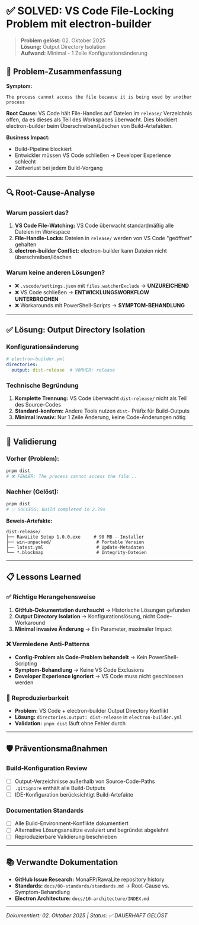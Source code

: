 # ✅ SOLVED: VS Code File-Locking Problem mit electron-builder

> **Problem gelöst:** 02. Oktober 2025  
> **Lösung:** Output Directory Isolation  
> **Aufwand:** Minimal - 1 Zeile Konfigurationsänderung  

## 🎯 **Problem-Zusammenfassung**

**Symptom:**
```
The process cannot access the file because it is being used by another process
```

**Root Cause:**
VS Code hält File-Handles auf Dateien im `release/` Verzeichnis offen, da es dieses als Teil des Workspaces überwacht. Dies blockiert electron-builder beim Überschreiben/Löschen von Build-Artefakten.

**Business Impact:**
- Build-Pipeline blockiert  
- Entwickler müssen VS Code schließen → Developer Experience schlecht
- Zeitverlust bei jedem Build-Vorgang

---

## 🔍 **Root-Cause-Analyse**

### **Warum passiert das?**
1. **VS Code File-Watching:** VS Code überwacht standardmäßig alle Dateien im Workspace
2. **File-Handle-Locks:** Dateien in `release/` werden von VS Code "geöffnet" gehalten
3. **electron-builder Conflict:** electron-builder kann Dateien nicht überschreiben/löschen

### **Warum keine anderen Lösungen?**
- ❌ `.vscode/settings.json` mit `files.watcherExclude` → **UNZUREICHEND**
- ❌ VS Code schließen → **ENTWICKLUNGSWORKFLOW UNTERBROCHEN**
- ❌ Workarounds mit PowerShell-Scripts → **SYMPTOM-BEHANDLUNG**

---

## ✅ **Lösung: Output Directory Isolation**

### **Konfigurationsänderung**
```yaml
# electron-builder.yml
directories:
  output: dist-release  # VORHER: release
```

### **Technische Begründung**
1. **Komplette Trennung:** VS Code überwacht `dist-release/` nicht als Teil des Source-Codes
2. **Standard-konform:** Andere Tools nutzen `dist-` Präfix für Build-Outputs
3. **Minimal invasiv:** Nur 1 Zeile Änderung, keine Code-Änderungen nötig

---

## 🧪 **Validierung**

### **Vorher (Problem):**
```bash
pnpm dist
# ❌ FEHLER: The process cannot access the file...
```

### **Nachher (Gelöst):**
```bash
pnpm dist
# ✅ SUCCESS: Build completed in 2.79s
```

**Beweis-Artefakte:**
```
dist-release/
├── RawaLite Setup 1.0.0.exe     # 90 MB - Installer
├── win-unpacked/                 # Portable Version
├── latest.yml                    # Update-Metadaten
└── *.blockmap                    # Integrity-Dateien
```

---

## 📋 **Lessons Learned**

### **✅ Richtige Herangehensweise**
1. **GitHub-Dokumentation durchsucht** → Historische Lösungen gefunden
2. **Output Directory Isolation** → Konfigurationslösung, nicht Code-Workaround
3. **Minimal invasive Änderung** → Ein Parameter, maximaler Impact

### **❌ Vermiedene Anti-Patterns**
- **Config-Problem als Code-Problem behandelt** → Kein PowerShell-Scripting
- **Symptom-Behandlung** → Keine VS Code Exclusions
- **Developer Experience ignoriert** → VS Code muss nicht geschlossen werden

### **🔄 Reproduzierbarkeit**
- **Problem:** VS Code + electron-builder Output Directory Konflikt
- **Lösung:** `directories.output: dist-release` in `electron-builder.yml`
- **Validation:** `pnpm dist` läuft ohne Fehler durch

---

## 🛡️ **Präventionsmaßnahmen**

### **Build-Konfiguration Review**
- [ ] Output-Verzeichnisse außerhalb von Source-Code-Paths
- [ ] `.gitignore` enthält alle Build-Outputs
- [ ] IDE-Konfiguration berücksichtigt Build-Artefakte

### **Documentation Standards**
- [ ] Alle Build-Environment-Konflikte dokumentiert
- [ ] Alternative Lösungsansätze evaluiert und begründet abgelehnt
- [ ] Reproduzierbare Validierung beschrieben

---

## 📚 **Verwandte Dokumentation**

- **GitHub Issue Research:** MonaFP/RawaLite repository history
- **Standards:** `docs/00-standards/standards.md` → Root-Cause vs. Symptom-Behandlung
- **Electron Architecture:** `docs/10-architecture/INDEX.md`

---

*Dokumentiert: 02. Oktober 2025 | Status: ✅ DAUERHAFT GELÖST*